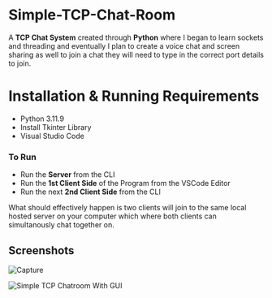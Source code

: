 # Simple-TCP-Chat-Room
A **TCP Chat System** created through **Python** where I began to learn sockets and threading and eventually I plan to create a voice chat and screen sharing as well to join a chat they will need to type in the correct port details to join.   

# Installation & Running Requirements
- Python 3.11.9
- Install Tkinter Library
- Visual Studio Code

### To Run
- Run the **Server** from the CLI
- Run the **1st Client Side** of the Program from the VSCode Editor
- Run the next **2nd Client Side** from the CLI

What should effectively happen is two clients will join to the same local hosted server on your computer which where both clients can simultanously chat together on.

## Screenshots
![Capture](https://github.com/user-attachments/assets/67a7aace-9be0-432d-9215-8c76257f9825)


![Simple TCP Chatroom With GUI](https://github.com/user-attachments/assets/77fc3285-7cc9-4f18-8b47-2e60ec1e941a)

